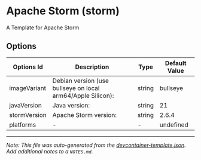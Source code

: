 
# Apache Storm (storm)

A Template for Apache Storm

## Options

| Options Id | Description | Type | Default Value |
|-----|-----|-----|-----|
| imageVariant | Debian version (use bullseye on local arm64/Apple Silicon): | string | bullseye |
| javaVersion | Java version: | string | 21 |
| stormVersion | Apache Storm version: | string | 2.6.4 |
| platforms | - | - | undefined |



---

_Note: This file was auto-generated from the [devcontainer-template.json](https://github.com/real-ity/devcontainers-templates/blob/main/src/storm/devcontainer-template.json).  Add additional notes to a `NOTES.md`._

